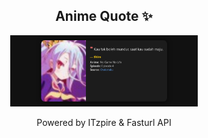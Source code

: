 <h2 align="center">Anime Quote ✨</h2>
<p align="center">
  <img src="quotes-img/2025-04-28_11-00-09.png" alt="Shiro" width="300"/>
</p>

<p align="center">Powered by ITzpire & Fasturl API</p>
